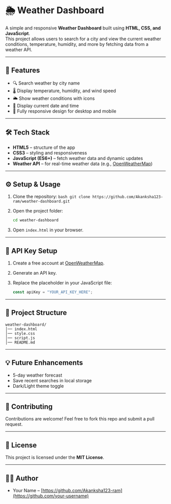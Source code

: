 # 🌦️ Weather Dashboard

A simple and responsive **Weather Dashboard** built using **HTML, CSS, and JavaScript**.  
This project allows users to search for a city and view the current weather conditions, temperature, humidity, and more by fetching data from a weather API.

---

## 🚀 Features
- 🔍 Search weather by city name  
- 🌡️ Display temperature, humidity, and wind speed  
- 🌥️ Show weather conditions with icons  
- 📅 Display current date and time  
- 📱 Fully responsive design for desktop and mobile  

---

## 🛠️ Tech Stack
- **HTML5** – structure of the app  
- **CSS3** – styling and responsiveness  
- **JavaScript (ES6+)** – fetch weather data and dynamic updates  
- **Weather API** – for real-time weather data (e.g., [OpenWeatherMap](https://openweathermap.org/api))  

 
---


## ⚙️ Setup & Usage
1. Clone the repository:
   ``bash
   git clone https://github.com/Akanksha123-ram/weather-dashboard.git
``

2. Open the project folder:

   ```bash
   cd weather-dashboard
   ```
3. Open `index.html` in your browser.

---

## 🔑 API Key Setup

1. Create a free account at [OpenWeatherMap](https://openweathermap.org/api).
2. Generate an API key.
3. Replace the placeholder in your JavaScript file:

   ```js
   const apiKey = "YOUR_API_KEY_HERE";
   ```

---

## 📂 Project Structure

```
weather-dashboard/
│── index.html
│── style.css
│── script.js
│── README.md
```

---

## 💡 Future Enhancements

* 5-day weather forecast
* Save recent searches in local storage
* Dark/Light theme toggle

---

## 🤝 Contributing

Contributions are welcome! Feel free to fork this repo and submit a pull request.

---

## 📜 License

This project is licensed under the **MIT License**.

---

## 👩‍💻 Author

* Your Name – [https://github.com/Akanksha123-ram](https://github.com/your-username)
